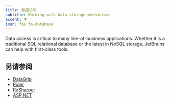 ```yaml
---
title: 数据访问
subtitle: Working with data storage mechanisms
accent: 主
icon: fas fa-database
---
```


Data access is critical to many line-of-business applications. Whether it is a traditional SQL relational database or the latest in NoSQL storage, JetBrains can help with first-class tools.

## 另请参阅

- [DataGrip](https://www.jetbrains.com/datagrip/)
- [Rider](https://www.jetbrains.com/rider/)
- [ReSharper](https://www.jetbrains.com/resharper/)
- [ASP.NET](https://dotnet.microsoft.com/apps/aspnet)
